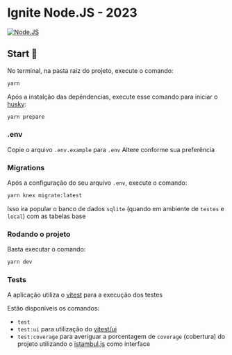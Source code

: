 # Ignite Node.JS - 2023

[![Node.JS](https://skills.thijs.gg/icons?i=nodejs)](https://skills.thijs.gg)

## Start 🏁

No terminal, na pasta raiz do projeto, execute o comando:

```bash
yarn
```

Após a instalção das depêndencias, execute esse comando para iniciar o [husky](https://typicode.github.io/husky/):

```bash
yarn prepare
```

### .env

Copie o arquivo `.env.example` para `.env`
Altere conforme sua preferência

### Migrations

Após a configuração do seu arquivo `.env`, execute o comando:

```bash
yarn knex migrate:latest
```

Isso ira popular o banco de dados `sqlite` (quando em ambiente de `testes` e `local`) com as tabelas base

### Rodando o projeto

Basta executar o comando:

```bash
yarn dev
```

### Tests

A aplicação utiliza o [vitest](https://vitest.dev/) para a execução dos testes

Estão disponíveis os comandos:

- `test`
- `test:ui` para utilização do [vitest/ui](https://vitest.dev/guide/ui.html)
- `test:coverage` para averiguar a porcentagem de `coverage` (cobertura) do projeto utilizando o [istambul.js](https://istanbul.js.org/) como interface
